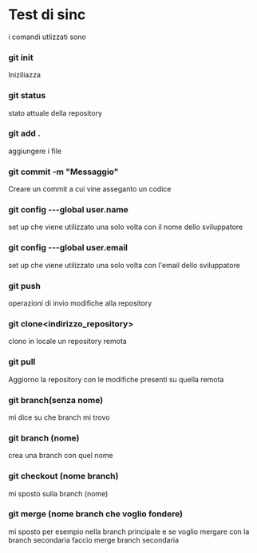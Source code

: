 # Test di sinc

i comandi utlizzati sono

### git init
Iniziliazza 

### git status 
stato attuale della repository

### git add .
aggiungere i file 

### git commit -m "Messaggio"
Creare un commit a cui vine asseganto un codice

### git config ---global user.name
set up che viene utilizzato una solo volta con il nome dello sviluppatore

### git config ---global user.email
set up che viene utilizzato una solo volta con l'email dello sviluppatore

### git push
operazioni di invio modifiche alla repository

### git clone<indirizzo_repository>
clono in locale un repository remota

### git pull
Aggiorno la repository con le modifiche presenti su quella remota

### git branch(senza nome)
mi dice su che branch mi trovo 

### git branch (nome)
crea una branch con quel nome

### git checkout (nome branch)
mi sposto sulla branch (nome)

### git merge (nome branch che voglio fondere)
mi sposto per esempio nella branch principale e se voglio mergare con la branch secondaria faccio merge branch secondaria

